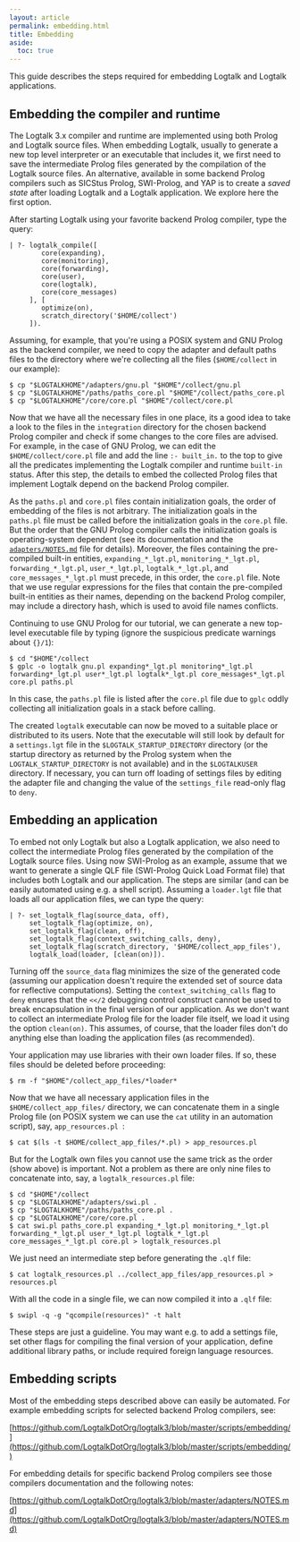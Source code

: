 ```yaml
---
layout: article
permalink: embedding.html
title: Embedding
aside:
  toc: true
---
```


This guide describes the steps required for embedding Logtalk and Logtalk applications.

## Embedding the compiler and runtime

The Logtalk 3.x compiler and runtime are implemented using both Prolog and Logtalk source files. When embedding Logtalk, usually to generate a new top level interpreter or an executable that includes it, we first need to save the intermediate Prolog files generated by the compilation of the Logtalk source files. An alternative, available in some backend Prolog compilers such as SICStus Prolog, SWI-Prolog, and YAP is to create a *saved state* after loading Logtalk and a Logtalk application. We explore here the first option.

After starting Logtalk using your favorite backend Prolog compiler, type the query:
 
```logtalk
| ?- logtalk_compile([
        core(expanding),
        core(monitoring),
        core(forwarding),
        core(user),
        core(logtalk),
        core(core_messages)
     ], [
        optimize(on),
        scratch_directory('$HOME/collect')
     ]).
```

Assuming, for example, that you're using a POSIX system and GNU Prolog as the backend compiler, we need to copy the adapter and default paths files to the directory where we're collecting all the files (`$HOME/collect` in our example):

```shell
$ cp "$LOGTALKHOME"/adapters/gnu.pl "$HOME"/collect/gnu.pl
$ cp "$LOGTALKHOME"/paths/paths_core.pl "$HOME"/collect/paths_core.pl
$ cp "$LOGTALKHOME"/core/core.pl "$HOME"/collect/core.pl
```

Now that we have all the necessary files in one place, its a good idea to take a look to the files in the `integration` directory for the chosen backend Prolog compiler and check if some changes to the core files are advised. For example, in the case of GNU Prolog, we can edit the `$HOME/collect/core.pl` file and add the line `:- built_in.` to the top to give all the predicates implementing the Logtalk compiler and runtime `built-in` status. After this step, the details to embed the collected Prolog files that implement Logtalk depend on the backend Prolog compiler.

As the `paths.pl` and `core.pl` files contain initialization goals, the order of embedding of the files is not arbitrary. The initialization goals in the `paths.pl` file must be called before the initialization goals in the `core.pl` file. But the order that the GNU Prolog compiler calls the initialization goals is operating-system dependent (see its documentation and the [`adapters/NOTES.md`](https://github.com/LogtalkDotOrg/logtalk3/blob/master/adapters/NOTES.md) file for details). Moreover, the files containing the pre-compiled built-in entities, `expanding_*_lgt.pl`, `monitoring_*_lgt.pl`, `forwarding_*_lgt.pl`, `user_*_lgt.pl`, `logtalk_*_lgt.pl`, and `core_messages_*_lgt.pl` must precede, in this order, the `core.pl` file. Note that we use regular expressions for the files that contain the pre-compiled built-in entities as their names, depending on the backend Prolog compiler, may include a directory hash, which is used to avoid file names conflicts. 

Continuing to use GNU Prolog for our tutorial, we can generate a new top-level executable file by typing (ignore the suspicious predicate warnings about `{}/1`):

```shell
$ cd "$HOME"/collect
$ gplc -o logtalk gnu.pl expanding*_lgt.pl monitoring*_lgt.pl forwarding*_lgt.pl user*_lgt.pl logtalk*_lgt.pl core_messages*_lgt.pl core.pl paths.pl
```

In this case, the `paths.pl` file is listed after the `core.pl` file due to `gplc` oddly collecting all initialization goals in a stack before calling.

The created `logtalk` executable can now be moved to a suitable place or distributed to its users. Note that the executable will still look by default for a `settings.lgt` file in the `$LOGTALK_STARTUP_DIRECTORY` directory (or the startup directory as returned by the Prolog system when the `LOGTALK_STARTUP_DIRECTORY` is not available) and in the `$LOGTALKUSER` directory. If necessary, you can turn off loading of settings files by editing the adapter file and changing the value of the `settings_file` read-only flag to `deny`.

## Embedding an application

To embed not only Logtalk but also a Logtalk application, we also need to collect the intermediate Prolog files generated by the compilation of the Logtalk source files. Using now SWI-Prolog as an example, assume that we want to generate a single QLF file (SWI-Prolog Quick Load Format file) that includes both Logtalk and our application. The steps are similar (and can be easily automated using e.g. a shell script). Assuming a `loader.lgt` file that loads all our application files, we can type the query:

```logtalk
| ?- set_logtalk_flag(source_data, off),
     set_logtalk_flag(optimize, on), 
     set_logtalk_flag(clean, off),
     set_logtalk_flag(context_switching_calls, deny),
     set_logtalk_flag(scratch_directory, '$HOME/collect_app_files'),
     logtalk_load(loader, [clean(on)]).
```

Turning off the `source_data` flag minimizes the size of the generated code (assuming our application doesn't require the extended set of source data for reflective computations). Setting the `context_switching_calls` flag to `deny` ensures that the `<</2` debugging control construct cannot be used to break encapsulation in the final version of our application. As we don't want to collect an intermediate Prolog file for the loader file itself, we load it using the option `clean(on)`. This assumes, of course, that the loader files don't do anything else than loading the application files (as recommended).

Your application may use libraries with their own loader files. If so, these files should be deleted before proceeding:

```shell
$ rm -f "$HOME"/collect_app_files/*loader*
```

Now that we have all necessary application files in the `$HOME/collect_app_files/` directory, we can concatenate them in a single Prolog file (on POSIX system we can use the `cat` utility in an automation script), say, `app_resources.pl `:

```shell
$ cat $(ls -t $HOME/collect_app_files/*.pl) > app_resources.pl
```

But for the Logtalk own files you cannot use the same trick as the order (show above) is important. Not a problem as there are only nine files to concatenate into, say, a `logtalk_resources.pl` file:

```shell
$ cd "$HOME"/collect
$ cp "$LOGTALKHOME"/adapters/swi.pl .
$ cp "$LOGTALKHOME"/paths/paths_core.pl .
$ cp "$LOGTALKHOME"/core/core.pl .
$ cat swi.pl paths_core.pl expanding_*_lgt.pl monitoring_*_lgt.pl forwarding_*_lgt.pl user_*_lgt.pl logtalk_*_lgt.pl core_messages_*_lgt.pl core.pl > logtalk_resources.pl
```

We just need an intermediate step before generating the `.qlf` file:

```shell
$ cat logtalk_resources.pl ../collect_app_files/app_resources.pl > resources.pl
```

With all the code in a single file, we can now compiled it into a `.qlf` file:

```shell
$ swipl -q -g "qcompile(resources)" -t halt
```

These steps are just a guideline. You may want e.g. to add a settings file, set other flags for compiling the final version of your application, define additional library paths, or include required foreign language resources.

## Embedding scripts

Most of the embedding steps described above can easily be automated. For example embedding scripts for selected backend Prolog compilers, see:

[https://github.com/LogtalkDotOrg/logtalk3/blob/master/scripts/embedding/](https://github.com/LogtalkDotOrg/logtalk3/blob/master/scripts/embedding/)

For embedding details for specific backend Prolog compilers see those compilers documentation and the following notes:

[https://github.com/LogtalkDotOrg/logtalk3/blob/master/adapters/NOTES.md](https://github.com/LogtalkDotOrg/logtalk3/blob/master/adapters/NOTES.md)